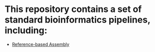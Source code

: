 # This repository contains a set of standard bioinformatics pipelines, including:
- [Reference-based Assembly](https://github.com/dhart31/bioinformatics_pipelines/blob/ref_assembly/ref_assembly/Snakefile)